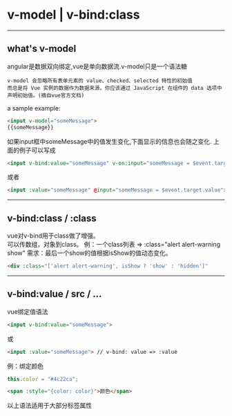 # v-model | v-bind:class
--------------
what's v-model
--------------
angular是数据双向绑定,vue是单向数据流.v-model只是一个语法糖  
```
v-model 会忽略所有表单元素的 value、checked、selected 特性的初始值
而总是将 Vue 实例的数据作为数据来源。你应该通过 JavaScript 在组件的 data 选项中声明初始值。(摘自vue官方文档)
```
a sample example:
```html
<input v-model="someMessage">
{{someMessage}}
```
如果input框中someMessage中的值发生变化,下面显示的信息也会随之变化.
上面的例子可以写成
```html
<input v-bind:value="someMessage" v-on:input="someMessage = $event.target.value">
```
或者  
```html
<input :value="someMessage" @input="someMessage = $event.target.value">
```
---------------
v-bind:class / :class
---------------
vue对v-bind用于class做了增强。  
可以传数组，对象到class。
例：一个class列表 => :class="alert alert-warning show"
需求：最后一个show的值根据isShow的值动态变化。
```html
<div :class="['alert alert-warning', isShow ? 'show' : 'hidden']"
```
---
v-bind:value / src / ...
---
vue绑定值语法
```html
<input v-bind:value="someMessage">
```
或
```html
<input :value="someMessage"> // v-bind: value => :value
```
例：绑定颜色
```js
this.color = "#4c22ca";
```
```html
<span :style="{color: color}">颜色</span>
```
以上语法适用于大部分标签属性

